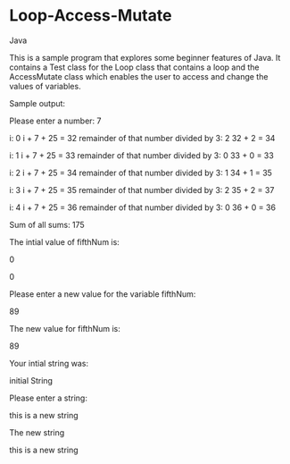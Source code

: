 # Loop-Access-Mutate
Java 

This is a sample program that explores some beginner features of Java. It contains a Test class for the Loop class that contains a loop and the AccessMutate class which enables the user to access and change the values of variables. 

Sample output: 

Please enter a number: 
7

i: 0
i + 7 + 25 = 32
remainder of that number divided by 3: 2
32 + 2 = 34

i: 1
i + 7 + 25 = 33
remainder of that number divided by 3: 0
33 + 0 = 33

i: 2
i + 7 + 25 = 34
remainder of that number divided by 3: 1
34 + 1 = 35

i: 3
i + 7 + 25 = 35
remainder of that number divided by 3: 2
35 + 2 = 37

i: 4
i + 7 + 25 = 36
remainder of that number divided by 3: 0
36 + 0 = 36

Sum of all sums: 175

The intial value of fifthNum is: 

0

0


Please enter a new value for the variable fifthNum: 

89

The new value for fifthNum is: 

89

Your intial string was: 

initial String


Please enter a string: 

this is a new string 

The new string 

this is a new string
